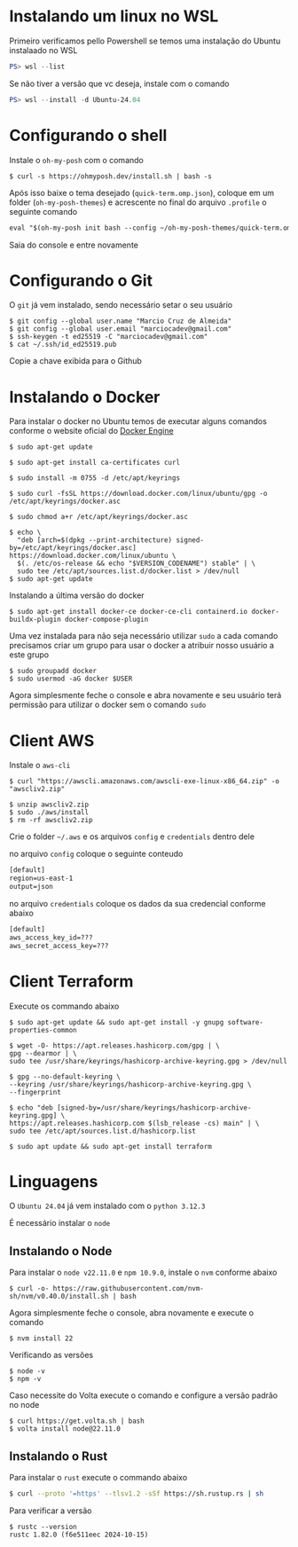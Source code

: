 # Instalando um linux no WSL

Primeiro verificamos pello Powershell se temos uma instalação do Ubuntu instalaado no WSL

```powershell
PS> wsl --list
```

Se não tiver a versão que vc deseja, instale com o comando

```powershell
PS> wsl --install -d Ubuntu-24.04
```

# Configurando o shell

Instale o `oh-my-posh` com o comando

```shell
$ curl -s https://ohmyposh.dev/install.sh | bash -s
```
Após isso baixe o tema desejado (`quick-term.omp.json`), coloque em um folder (`oh-my-posh-themes`) e acrescente no final do arquivo `.profile` o seguinte comando

```txt
eval "$(oh-my-posh init bash --config ~/oh-my-posh-themes/quick-term.omp.json)"
```

Saia do console e entre novamente

# Configurando o Git

O `git` já vem instalado, sendo necessário setar o seu usuário

```shell
$ git config --global user.name "Marcio Cruz de Almeida"
$ git config --global user.email "marciocadev@gmail.com"
$ ssh-keygen -t ed25519 -C "marciocadev@gmail.com"
$ cat ~/.ssh/id_ed25519.pub
```

Copie a chave exibida para o Github

# Instalando o Docker

Para instalar o docker no Ubuntu temos de executar alguns comandos conforme o website oficial do  [Docker Engine](https://docs.docker.com/engine/install/ubuntu/)

```shell
$ sudo apt-get update

$ sudo apt-get install ca-certificates curl

$ sudo install -m 0755 -d /etc/apt/keyrings

$ sudo curl -fsSL https://download.docker.com/linux/ubuntu/gpg -o /etc/apt/keyrings/docker.asc

$ sudo chmod a+r /etc/apt/keyrings/docker.asc

$ echo \
  "deb [arch=$(dpkg --print-architecture) signed-by=/etc/apt/keyrings/docker.asc] https://download.docker.com/linux/ubuntu \
  $(. /etc/os-release && echo "$VERSION_CODENAME") stable" | \
  sudo tee /etc/apt/sources.list.d/docker.list > /dev/null
$ sudo apt-get update
```

Instalando a última versão do docker

```shell
$ sudo apt-get install docker-ce docker-ce-cli containerd.io docker-buildx-plugin docker-compose-plugin
```

Uma vez instalada para não seja necessário utilizar `sudo` a cada comando precisamos criar um grupo para usar o docker a atribuir nosso usuário a este grupo

```shell
$ sudo groupadd docker
$ sudo usermod -aG docker $USER
```

Agora simplesmente feche o console e abra novamente e seu usuário terá permissão para utilizar o docker sem o comando `sudo`

# Client AWS
Instale o `aws-cli`

```shell
$ curl "https://awscli.amazonaws.com/awscli-exe-linux-x86_64.zip" -o "awscliv2.zip"

$ unzip awscliv2.zip
$ sudo ./aws/install
$ rm -rf awscliv2.zip
```

Crie o folder `~/.aws` e os arquivos `config` e `credentials` dentro dele

no arquivo `config` coloque o seguinte conteudo
```txt
[default]
region=us-east-1
output=json
```

no arquivo `credentials` coloque os dados da sua credencial conforme abaixo

```txt
[default]
aws_access_key_id=???
aws_secret_access_key=???
```

# Client Terraform

Execute os commando abaixo
```shell
$ sudo apt-get update && sudo apt-get install -y gnupg software-properties-common

$ wget -O- https://apt.releases.hashicorp.com/gpg | \
gpg --dearmor | \
sudo tee /usr/share/keyrings/hashicorp-archive-keyring.gpg > /dev/null

$ gpg --no-default-keyring \
--keyring /usr/share/keyrings/hashicorp-archive-keyring.gpg \
--fingerprint

$ echo "deb [signed-by=/usr/share/keyrings/hashicorp-archive-keyring.gpg] \
https://apt.releases.hashicorp.com $(lsb_release -cs) main" | \
sudo tee /etc/apt/sources.list.d/hashicorp.list

$ sudo apt update && sudo apt-get install terraform
```

# Linguagens

O `Ubuntu 24.04` já vem instalado com o `python 3.12.3`

É necessário instalar o `node`

## Instalando o Node

Para instalar o `node v22.11.0` e `npm 10.9.0`, instale o `nvm` conforme abaixo

```shell
$ curl -o- https://raw.githubusercontent.com/nvm-sh/nvm/v0.40.0/install.sh | bash
```

Agora simplesmente feche o console, abra novamente e execute o comando

```shell
$ nvm install 22
```

Verificando as versões

```shell
$ node -v
$ npm -v
```

Caso necessite do Volta execute o comando e configure a versão padrão no node
```shell
$ curl https://get.volta.sh | bash
$ volta install node@22.11.0
```

## Instalando o Rust

Para instalar o `rust` execute o commando abaixo
```bash
$ curl --proto '=https' --tlsv1.2 -sSf https://sh.rustup.rs | sh
```
Para verificar a versão
```shell
$ rustc --version
rustc 1.82.0 (f6e511eec 2024-10-15)
```
